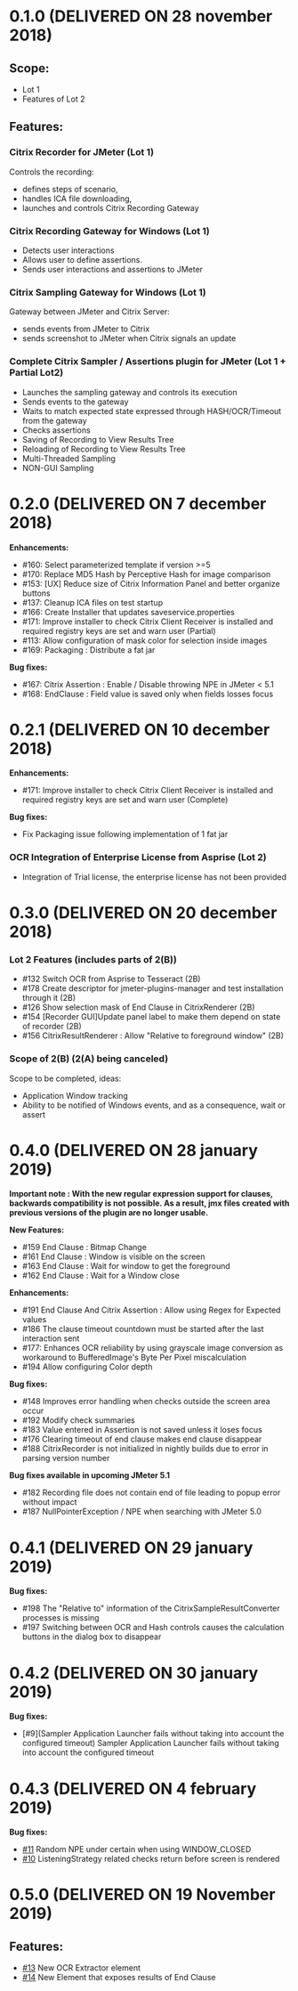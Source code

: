 # 0.1.0 (DELIVERED ON 28 november 2018)

## Scope: 

* Lot 1
* Features of Lot 2

## Features:

### Citrix Recorder for JMeter (**Lot 1**)

Controls the recording: 
* defines steps of scenario, 
* handles ICA file downloading, 
* launches and controls Citrix Recording Gateway

### Citrix Recording Gateway for Windows (**Lot 1**)

* Detects user interactions
* Allows user to define assertions.
* Sends user interactions and assertions to JMeter

### Citrix Sampling Gateway for Windows (**Lot 1**)

Gateway between JMeter and Citrix Server:
   * sends events from JMeter to Citrix
   * sends screenshot to JMeter when Citrix signals an update

### Complete Citrix Sampler / Assertions plugin for JMeter  (**Lot 1** + **Partial Lot2**)

* Launches the sampling gateway and controls its execution
* Sends events to the gateway
* Waits to match expected state expressed through HASH/OCR/Timeout from the gateway
* Checks assertions
* Saving of Recording to View Results Tree
* Reloading of Recording to View Results Tree
* Multi-Threaded Sampling
* NON-GUI Sampling

# 0.2.0 (DELIVERED ON 7 december 2018)

**Enhancements:**

* #160: Select parameterized template if version >=5
* #170: Replace MD5 Hash by Perceptive Hash for image comparison
* #153: [UX] Reduce size of Citrix Information Panel and better organize buttons
* #137: Cleanup ICA files on test startup
* #166: Create Installer that updates saveservice.properties
* #171: Improve installer to check Citrix Client Receiver is installed and required registry keys are set and warn user (Partial)
* #113: Allow configuration of mask color for selection inside images
* #169: Packaging : Distribute a fat jar

**Bug fixes:**

* #167: Citrix Assertion : Enable / Disable throwing NPE in JMeter < 5.1
* #168: EndClause : Field value is saved only when fields losses focus

# 0.2.1 (DELIVERED ON 10 december 2018)

**Enhancements:**

* #171: Improve installer to check Citrix Client Receiver is installed and required registry keys are set and warn user (Complete)

**Bug fixes:**

* Fix Packaging issue following implementation of 1 fat jar

### OCR Integration of Enterprise License from Asprise (Lot 2)

* Integration of Trial license, the enterprise license has not been provided

# 0.3.0 (DELIVERED ON 20 december 2018)

### Lot 2 Features (includes parts of 2(B)) 

* #132 Switch OCR from Asprise to Tesseract (2B)
* #178 Create descriptor for jmeter-plugins-manager and test installation through it (2B)
* #126 Show selection mask of End Clause in CitrixRenderer (2B)
* #154 [Recorder GUI]Update panel label to make them depend on state of recorder (2B)
* #156 CitrixResultRenderer : Allow "Relative to foreground window" (2B)

### Scope of 2(B) (2(A) being canceled)
Scope to be completed, ideas:
   
* Application Window tracking
* Ability to be notified of Windows events, and as a consequence, wait or assert

# 0.4.0 (DELIVERED ON 28 january 2019)

**Important note : With the new regular expression support for clauses, backwards compatibility is not possible. As a result, jmx files created with previous versions of the plugin are no longer usable.**

**New Features:**

* #159 End Clause : Bitmap Change
* #161 End Clause : Window is visible on the screen
* #163 End Clause : Wait for window to get the foreground
* #162 End Clause : Wait for a Window close

**Enhancements:**

* #191 End Clause And Citrix Assertion : Allow using Regex for Expected values
* #186 The clause timeout countdown must be started after the last interaction sent
* #177: Enhances OCR reliability by using grayscale image conversion as workaround to BufferedImage's Byte Per Pixel miscalculation
* #194 Allow configuring Color depth

**Bug fixes:**

* #148 Improves error handling when checks outside the screen area occur
* #192 Modify check summaries
* #183 Value entered in Assertion is not saved unless it loses focus
* #176 Clearing timeout of end clause makes end clause disappear
* #188 CitrixRecorder is not initialized in nightly builds due to error in parsing version number

**Bug fixes available in upcoming JMeter 5.1**

* #182 Recording file does not contain end of file leading to popup error without impact
* #187 NullPointerException / NPE when searching with JMeter 5.0

# 0.4.1 (DELIVERED ON 29 january 2019)

**Bug fixes:**

* #198 The "Relative to" information of the CitrixSampleResultConverter processes is missing
* #197 Switching between OCR and Hash controls causes the calculation buttons in the dialog box to disappear

# 0.4.2 (DELIVERED ON 30 january 2019)

**Bug fixes:**

* [#9](Sampler Application Launcher fails without taking into account the configured timeout) Sampler Application Launcher fails without taking into account the configured timeout

# 0.4.3 (DELIVERED ON 4 february 2019)

**Bug fixes:**

* [#11](https://github.com/Blazemeter/CitrixPlugin/issues/11) Random NPE under certain when using WINDOW_CLOSED
* [#10](https://github.com/Blazemeter/CitrixPlugin/issues/10) ListeningStrategy related checks return before screen is rendered

# 0.5.0 (DELIVERED ON 19 November 2019)

## Features:

* [#13](https://github.com/Blazemeter/CitrixPlugin/issues/13) New OCR Extractor element
* [#14](https://github.com/Blazemeter/CitrixPlugin/issues/14) New Element that exposes results of End Clause 

